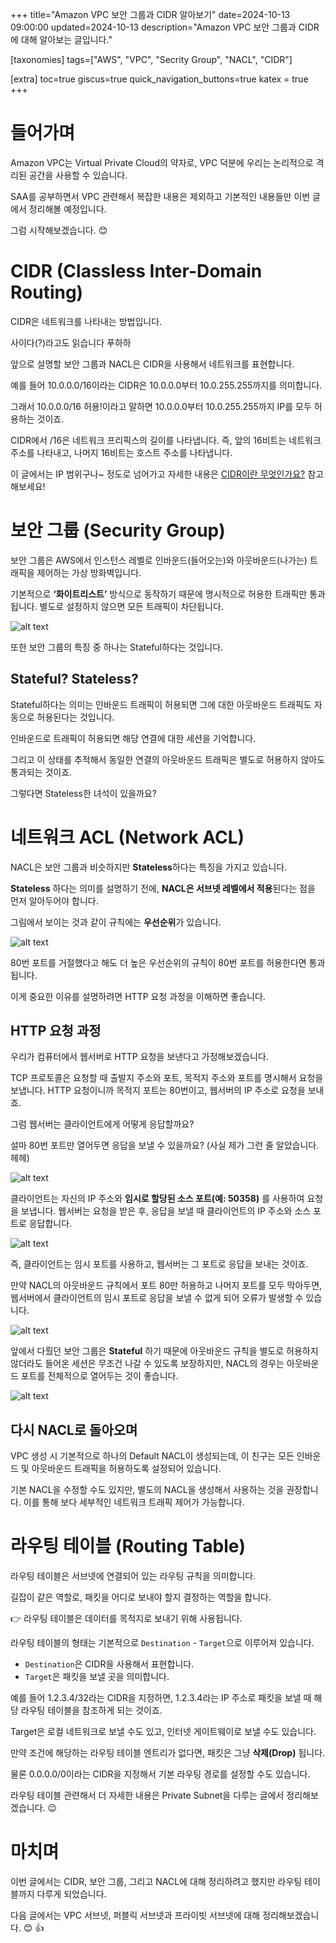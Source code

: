 +++
title="Amazon VPC 보안 그룹과 CIDR 알아보기"
date=2024-10-13 09:00:00
updated=2024-10-13
description="Amazon VPC 보안 그룹과 CIDR에 대해 알아보는 글입니다."

[taxonomies]
tags=["AWS", "VPC", "Secrity Group", "NACL", "CIDR"]

[extra]
toc=true
giscus=true
quick_navigation_buttons=true
katex = true
+++

# 들어가며

Amazon VPC는 Virtual Private Cloud의 약자로, VPC 덕분에 우리는 논리적으로 격리된 공간을 사용할 수 있습니다.

SAA를 공부하면서 VPC 관련해서 복잡한 내용은 제외하고 기본적인 내용들만 이번 글에서 정리해볼 예정입니다.

그럼 시작해보겠습니다. 😊

# CIDR (Classless Inter-Domain Routing)

CIDR은 네트워크를 나타내는 방법입니다.

사이다(?)라고도 읽습니다 푸하하

앞으로 설명할 보안 그룹과 NACL은 CIDR을 사용해서 네트워크를 표현합니다.

예를 들어 10.0.0.0/16이라는 CIDR은 10.0.0.0부터 10.0.255.255까지를 의미합니다.

그래서 10.0.0.0/16 허용!이라고 말하면 10.0.0.0부터 10.0.255.255까지 IP를 모두 허용하는 것이죠.

CIDR에서 /16은 네트워크 프리픽스의 길이를 나타냅니다. 즉, 앞의 16비트는 네트워크 주소를 나타내고, 나머지 16비트는 호스트 주소를 나타냅니다.

이 글에서는 IP 범위구나~ 정도로 넘어가고 자세한 내용은 [CIDR이란 무엇인가요?](https://aws.amazon.com/ko/what-is/cidr/) 참고해보세요!

# 보안 그룹 (Security Group)

보안 그룹은 AWS에서 인스턴스 레벨로 인바운드(들어오는)와 아웃바운드(나가는) 트래픽을 제어하는 가상 방화벽입니다.

기본적으로 **‘화이트리스트’** 방식으로 동작하기 때문에 명시적으로 허용한 트래픽만 통과됩니다. 별도로 설정하지 않으면 모든 트래픽이 차단됩니다.

![alt text](sg_1.png)

또한 보안 그룹의 특징 중 하나는 Stateful하다는 것입니다.

## Stateful? Stateless?

Stateful하다는 의미는 인바운드 트래픽이 허용되면 그에 대한 아웃바운드 트래픽도 자동으로 허용된다는 것입니다.

인바운드로 트래픽이 허용되면 해당 연결에 대한 세션을 기억합니다.

그리고 이 상태를 추적해서 동일한 연결의 아웃바운드 트래픽은 별도로 허용하지 않아도 통과되는 것이죠.

그렇다면 Stateless한 녀석이 있을까요?

# 네트워크 ACL (Network ACL)

NACL은 보안 그룹과 비슷하지만 **Stateless**하다는 특징을 가지고 있습니다.

**Stateless** 하다는 의미를 설명하기 전에, **NACL은 서브넷 레벨에서 적용**된다는 점을 먼저 알아두어야 합니다.

그림에서 보이는 것과 같이 규칙에는 **우선순위**가 있습니다.

![alt text](nacl_1.png)

80번 포트를 거절했다고 해도 더 높은 우선순위의 규칙이 80번 포트를 허용한다면 통과됩니다.

이게 중요한 이유를 설명하려면 HTTP 요청 과정을 이해하면 좋습니다.

## HTTP 요청 과정

우리가 컴퓨터에서 웹서버로 HTTP 요청을 보낸다고 가정해보겠습니다.

TCP 프로토콜은 요청할 때 출발지 주소와 포트, 목적지 주소와 포트를 명시해서 요청을 보냅니다. HTTP 요청이니까 목적지 포트는 80번이고, 웹서버의 IP 주소로 요청을 보내죠.

그럼 웹서버는 클라이언트에게 어떻게 응답할까요?

설마 80번 포트만 열어두면 응답을 보낼 수 있을까요? (사실 제가 그런 줄 알았습니다. 헤헤)

![alt text](vpc_1.png)

클라이언트는 자신의 IP 주소와 **임시로 할당된 소스 포트(예: 50358)** 를 사용하여 요청을 보냅니다. 웹서버는 요청을 받은 후, 응답을 보낼 때 클라이언트의 IP 주소와 소스 포트로 응답합니다.

![alt text](vpc_2.png)

즉, 클라이언트는 임시 포트를 사용하고, 웹서버는 그 포트로 응답을 보내는 것이죠.

만약 NACL의 아웃바운드 규칙에서 포트 80만 허용하고 나머지 포트를 모두 막아두면, 웹서버에서 클라이언트의 임시 포트로 응답을 보낼 수 없게 되어 오류가 발생할 수 있습니다.

![alt text](nacl_2.png)

앞에서 다뤘던 보안 그룹은 **Stateful** 하기 때문에 아웃바운드 규칙을 별도로 허용하지 않더라도 들어온 세션은 무조건 나갈 수 있도록 보장하지만, NACL의 경우는 아웃바운드 포트를 전체적으로 열어두는 것이 좋습니다.

![alt text](nacl_3.png)

## 다시 NACL로 돌아오며

VPC 생성 시 기본적으로 하나의 Default NACL이 생성되는데, 이 친구는 모든 인바운드 및 아웃바운드 트래픽을 허용하도록 설정되어 있습니다.

기본 NACL을 수정할 수도 있지만, 별도의 NACL을 생성해서 사용하는 것을 권장합니다. 이를 통해 보다 세부적인 네트워크 트래픽 제어가 가능합니다.

# 라우팅 테이블 (Routing Table)

라우팅 테이블은 서브넷에 연결되어 있는 라우팅 규칙을 의미합니다.

길잡이 같은 역할로, 패킷을 어디로 보내야 할지 결정하는 역할을 합니다.

👉 라우팅 테이블은 데이터를 목적지로 보내기 위해 사용됩니다.

라우팅 테이블의 형태는 기본적으로 `Destination` - `Target`으로 이루어져 있습니다.

- `Destination`은 CIDR을 사용해서 표현합니다.
- `Target`은 패킷을 보낼 곳을 의미합니다.

예를 들어 1.2.3.4/32라는 CIDR을 지정하면, 1.2.3.4라는 IP 주소로 패킷을 보낼 때 해당 라우팅 테이블을 참조하게 되는 것이죠.

Target은 로컬 네트워크로 보낼 수도 있고, 인터넷 게이트웨이로 보낼 수도 있습니다.

만약 조건에 해당하는 라우팅 테이블 엔트리가 없다면, 패킷은 그냥 **삭제(Drop)** 됩니다.

물론 0.0.0.0/0이라는 CIDR을 지정해서 기본 라우팅 경로를 설정할 수도 있습니다.

라우팅 테이블 관련해서 더 자세한 내용은 Private Subnet을 다루는 글에서 정리해보겠습니다. 😉

# 마치며

이번 글에서는 CIDR, 보안 그룹, 그리고 NACL에 대해 정리하려고 했지만 라우팅 테이블까지 다루게 되었습니다.

다음 글에서는 VPC 서브넷, 퍼블릭 서브넷과 프라이빗 서브넷에 대해 정리해보겠습니다. 😊 👍
